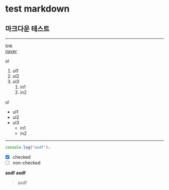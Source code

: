 # test markdown
## 마크다운 테스트
---
link  
[naver](https://www.naver.com)

ol  
1. ol1
2. ol2
3. ol3
   1. in1
   2. in2
  
ul
* ul1
* ul2
* ul3
   * in1
   * in2

---
```javascript
console.log("asdf");
```
- [x] checked
- [ ] non-checked

**asdf**
__asdf__
> asdf

